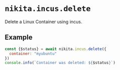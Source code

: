 
# `nikita.incus.delete`

Delete a Linux Container using incus.

## Example

```js
const {$status} = await nikita.incus.delete({
  container: "myubuntu"
})
console.info(`Container was deleted: ${$status}`)
```
